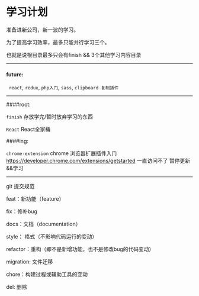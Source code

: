 学习计划
======

准备进新公司，新一波的学习。

为了提高学习效率，最多只能并行学习三个。

也就是说根目录最多只会有finish && 3个其他学习内容目录

----
#### future:

` react`, `redux`, `php入门`, `sass`, `clipboard 复制插件`

----
####root: 

`finish` 存放学完/暂时放弃学习的东西

`React` React全家桶

####ing:

`chrome-extension` chrome 浏览器扩展插件入门
https://developer.chrome.com/extensions/getstarted 一直访问不了 暂停更新&&学习

____
git 提交规范

feat：新功能（feature）

fix：修补bug

docs：文档（documentation）

style： 格式（不影响代码运行的变动）

refactor：重构（即不是新增功能，也不是修改bug的代码变动）

migration: 文件迁移

chore：构建过程或辅助工具的变动

del: 删除
